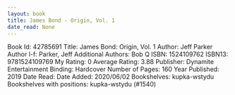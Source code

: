```yaml
---
layout: book
title: James Bond - Origin, Vol. 1
date_read: None
---
```


Book Id: 42785691
Title: James Bond: Origin, Vol. 1
Author: Jeff Parker
Author l-f: Parker, Jeff
Additional Authors: Bob Q
ISBN: 1524109762
ISBN13: 9781524109769
My Rating: 0
Average Rating: 3.88
Publisher: Dynamite Entertainment
Binding: Hardcover
Number of Pages: 160
Year Published: 2019
Date Read: 
Date Added: 2020/06/02
Bookshelves: kupka-wstydu
Bookshelves with positions: kupka-wstydu (#1540)

